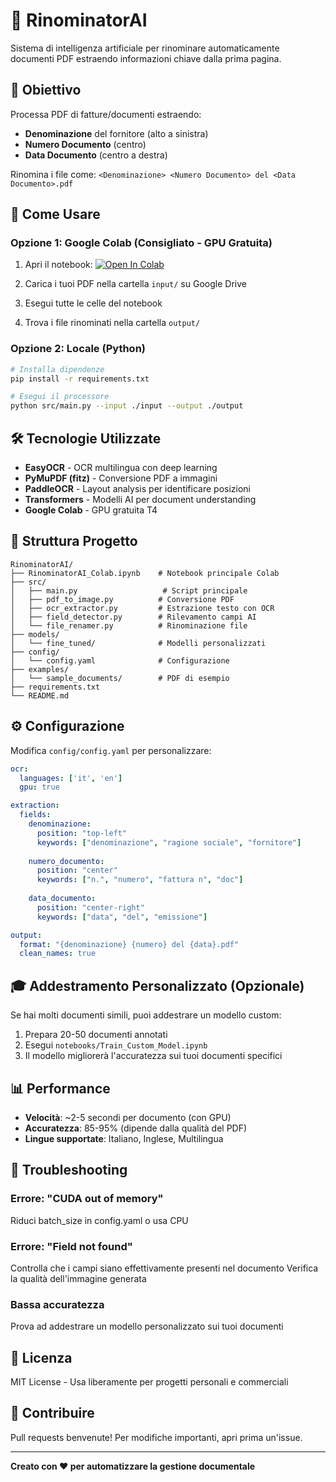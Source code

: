 # 🤖 RinominatorAI

Sistema di intelligenza artificiale per rinominare automaticamente documenti PDF estraendo informazioni chiave dalla prima pagina.

## 🎯 Obiettivo

Processa PDF di fatture/documenti estraendo:
- **Denominazione** del fornitore (alto a sinistra)
- **Numero Documento** (centro)
- **Data Documento** (centro a destra)

Rinomina i file come: `<Denominazione> <Numero Documento> del <Data Documento>.pdf`

## 🚀 Come Usare

### Opzione 1: Google Colab (Consigliato - GPU Gratuita)

1. Apri il notebook: [![Open In Colab](https://colab.research.google.com/assets/colab-badge.svg)](https://colab.research.google.com/github/WaxGianil/RinominatorAI/blob/main/RinominatorAI_Colab.ipynb)

2. Carica i tuoi PDF nella cartella `input/` su Google Drive

3. Esegui tutte le celle del notebook

4. Trova i file rinominati nella cartella `output/`

### Opzione 2: Locale (Python)

```bash
# Installa dipendenze
pip install -r requirements.txt

# Esegui il processore
python src/main.py --input ./input --output ./output
```

## 🛠️ Tecnologie Utilizzate

- **EasyOCR** - OCR multilingua con deep learning
- **PyMuPDF (fitz)** - Conversione PDF a immagini
- **PaddleOCR** - Layout analysis per identificare posizioni
- **Transformers** - Modelli AI per document understanding
- **Google Colab** - GPU gratuita T4

## 📁 Struttura Progetto

```
RinominatorAI/
├── RinominatorAI_Colab.ipynb    # Notebook principale Colab
├── src/
│   ├── main.py                   # Script principale
│   ├── pdf_to_image.py          # Conversione PDF
│   ├── ocr_extractor.py         # Estrazione testo con OCR
│   ├── field_detector.py        # Rilevamento campi AI
│   └── file_renamer.py          # Rinominazione file
├── models/
│   └── fine_tuned/              # Modelli personalizzati
├── config/
│   └── config.yaml              # Configurazione
├── examples/
│   └── sample_documents/        # PDF di esempio
├── requirements.txt
└── README.md
```

## ⚙️ Configurazione

Modifica `config/config.yaml` per personalizzare:

```yaml
ocr:
  languages: ['it', 'en']
  gpu: true

extraction:
  fields:
    denominazione:
      position: "top-left"
      keywords: ["denominazione", "ragione sociale", "fornitore"]
    
    numero_documento:
      position: "center"
      keywords: ["n.", "numero", "fattura n", "doc"]
    
    data_documento:
      position: "center-right"
      keywords: ["data", "del", "emissione"]

output:
  format: "{denominazione} {numero} del {data}.pdf"
  clean_names: true
```

## 🎓 Addestramento Personalizzato (Opzionale)

Se hai molti documenti simili, puoi addestrare un modello custom:

1. Prepara 20-50 documenti annotati
2. Esegui `notebooks/Train_Custom_Model.ipynb`
3. Il modello migliorerà l'accuratezza sui tuoi documenti specifici

## 📊 Performance

- **Velocità**: ~2-5 secondi per documento (con GPU)
- **Accuratezza**: 85-95% (dipende dalla qualità del PDF)
- **Lingue supportate**: Italiano, Inglese, Multilingua

## 🐛 Troubleshooting

### Errore: "CUDA out of memory"
Riduci batch_size in config.yaml o usa CPU

### Errore: "Field not found"
Controlla che i campi siano effettivamente presenti nel documento
Verifica la qualità dell'immagine generata

### Bassa accuratezza
Prova ad addestrare un modello personalizzato sui tuoi documenti

## 📝 Licenza

MIT License - Usa liberamente per progetti personali e commerciali

## 🤝 Contribuire

Pull requests benvenute! Per modifiche importanti, apri prima un'issue.

---

**Creato con ❤️ per automatizzare la gestione documentale**
